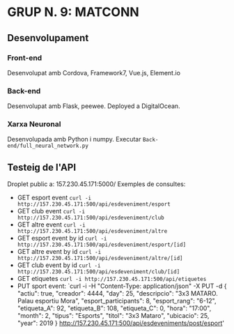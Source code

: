# GRUP N. 9: MATCONN
## Desenvolupament
### Front-end
Desenvolupat amb Cordova, Framework7, Vue.js, Element.io
### Back-end
Desenvolupat amb Flask, peewee. Deployed a DigitalOcean.
### Xarxa Neuronal
Desenvolupada amb Python i numpy.
Executar `Back-end/full_neural_network.py`
## Testeig de l'API
Droplet public a:
157.230.45.171:5000/
Exemples de consultes:
  - GET esport event
    `curl -i http://157.230.45.171:500/api/esdeveniment/esport`
  - GET club event
    `curl -i http://157.230.45.171:500/api/esdeveniment/club`
  - GET altre event
    `curl -i http://157.230.45.171:500/api/esdeveniment/altre`
  - GET esport event by id
    `curl -i http://157.230.45.171:500/api/esdeveniment/esport/[id]`
  - GET altre event by id
    `curl -i http://157.230.45.171:500/api/esdeveniment/altre/[id]`
  - GET club event by id
    `curl -i http://157.230.45.171:500/api/esdeveniment/club/[id]`
  - GET etiquetes
    `curl -i http://157.230.45.171:500/api/etiquetes`
  - PUT sport event:
    `curl -i -H "Content-Type: application/json" -X PUT -d
     {
          "actiu": true,
          "creador": 4444,
          "day": 25,
          "descripcio": "3x3 MATARO. Palau esportiu Mora",
          "esport_participants": 8,
          "esport_rang": "6-12",
          "etiqueta_A": 92,
          "etiqueta_B": 108,
          "etiqueta_C": 0,
          "hora": "17:00",
          "month": 2,
          "tipus": "Esports",
          "titol": "3x3 Mataro",
          "ubicacio": 25,
          "year": 2019
        }
        http://157.230.45.171:500/api/esdeveniments/post/esport'
